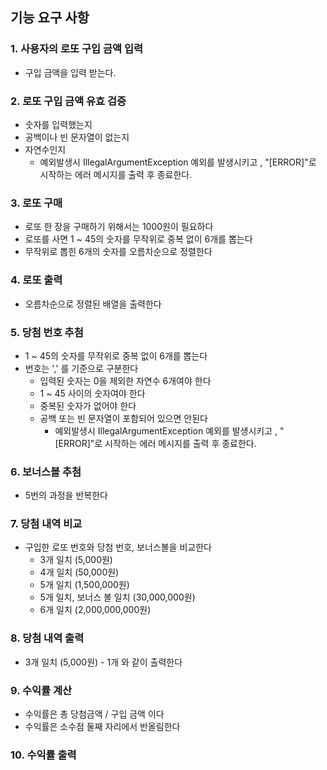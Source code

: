 ## 기능 요구 사항
### 1. 사용자의 로또 구입 금액 입력
- 구입 금액을 입력 받는다.

### 2. 로또 구입 금액 유효 검증
- 숫자를 입력했는지
- 공백이나 빈 문자열이 없는지
- 자연수인지
    - 예외발생시 IllegalArgumentException 예외를 발생시키고 , "[ERROR]"로 시작하는 에러 메시지를 출력 후 종료한다.

### 3. 로또 구매
- 로또 한 장을 구매하기 위해서는 1000원이 필요하다
- 로또를 사면 1 ~ 45의 숫자를 무작위로 중복 없이 6개를 뽑는다
- 무작위로 뽑힌 6개의 숫자를 오름차순으로 정렬한다

### 4. 로또 출력
- 오름차순으로 정렬된 배열을 출력한다

### 5. 당첨 번호 추첨
- 1 ~ 45의 숫자를 무작위로 중복 없이 6개를 뽑는다
- 번호는 ',' 를 기준으로 구분한다
    - 입력된 숫자는 0을 제외한 자연수 6개여야 한다
    - 1 ~ 45 사이의 숫자여야 한다
    - 중복된 숫자가 없어야 한다
    - 공백 또는 빈 문자열이 포함되어 있으면 안된다
        - 예외발생시 IllegalArgumentException 예외를 발생시키고 , "[ERROR]"로 시작하는 에러 메시지를 출력 후 종료한다.

### 6. 보너스볼 추첨
- 5번의 과정을 반복한다

### 7. 당첨 내역 비교
- 구입한 로또 번호와 당첨 번호, 보너스볼을 비교한다
    - 3개 일치 (5,000원)
    - 4개 일치 (50,000원)
    - 5개 일치 (1,500,000원)
    - 5개 일치, 보너스 볼 일치 (30,000,000원)
    - 6개 일치 (2,000,000,000원)

### 8. 당첨 내역 출력
- 3개 일치 (5,000원) - 1개 와 같이 출력한다

### 9. 수익률 계산
- 수익률은 총 당첨금액 / 구입 금액 이다
- 수익률은 소수점 둘째 자리에서 반올림한다

### 10. 수익률 출력